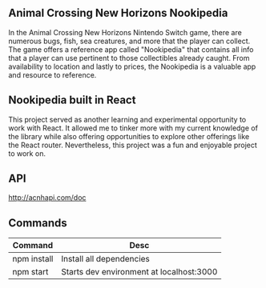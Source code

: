 ## Animal Crossing New Horizons Nookipedia
In the Animal Crossing New Horizons Nintendo Switch game, there are numerous bugs, fish, sea creatures, 
and more that the player can collect. The game offers a reference app called "Nookipedia" that
contains all info that a player can use pertinent to those collectibles already caught.
From availability to location and lastly to prices, the Nookipedia is a valuable app and resource to reference.

## Nookipedia built in React
This project served as another learning and experimental opportunity to work with React. 
It allowed me to tinker more with my current knowledge of the library while also offering opportunities to explore other
offerings like the React router. Nevertheless, this project was a fun and enjoyable project to work on.

## API 
http://acnhapi.com/doc


## Commands
| Command | Desc |
| ---------| --------|
| npm install | Install all dependencies |
| npm start | Starts dev environment at localhost:3000 |